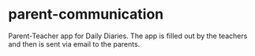 # parent-communication
Parent-Teacher app for Daily Diaries. The app is filled out by the teachers and then is sent via email to the parents.
